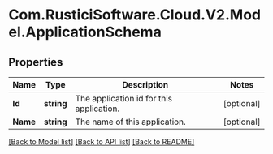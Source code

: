 # Com.RusticiSoftware.Cloud.V2.Model.ApplicationSchema
## Properties

Name | Type | Description | Notes
------------ | ------------- | ------------- | -------------
**Id** | **string** | The application id for this application. | [optional] 
**Name** | **string** | The name of this application. | [optional] 

[[Back to Model list]](../README.md#documentation-for-models) [[Back to API list]](../README.md#documentation-for-api-endpoints) [[Back to README]](../README.md)

